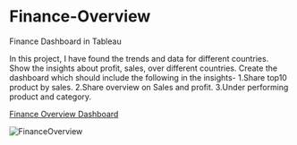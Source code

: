 # Finance-Overview
Finance Dashboard in Tableau

In this project, I have found the trends and data for different countries. Show the insights about profit, sales, over different countries.
Create the dashboard which should include the following in the insights-
1.Share top10 product by sales.
2.Share overview on Sales and profit.
3.Under performing product and category.

[Finance Overview Dashboard](https://public.tableau.com/app/profile/sajal.jain4190/viz/FinanceOverview_16555682527360/Dashboard2)

![FinanceOverview](https://user-images.githubusercontent.com/106689439/212522978-b1f88d45-c21f-4e1a-a548-f12da29ed65b.jpg)

